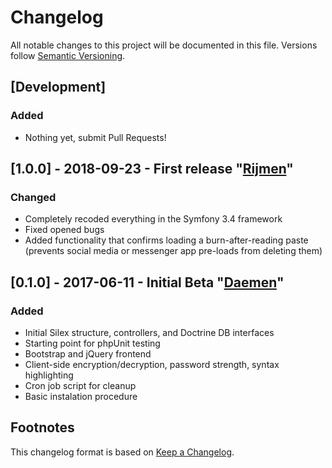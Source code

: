 # Changelog
All notable changes to this project will be documented in this file. Versions follow [Semantic Versioning](http://semver.org/).

## [Development]
### Added
- Nothing yet, submit Pull Requests!

## [1.0.0] - 2018-09-23 - First release "[Rijmen](https://en.wikipedia.org/wiki/Vincent_Rijmen)"
### Changed
- Completely recoded everything in the Symfony 3.4 framework
- Fixed opened bugs
- Added functionality that confirms loading a burn-after-reading paste (prevents social media or messenger app pre-loads from deleting them)

## [0.1.0] - 2017-06-11 - Initial Beta "[Daemen](https://en.wikipedia.org/wiki/Joan_Daemen)"
### Added
- Initial Silex structure, controllers, and Doctrine DB interfaces
- Starting point for phpUnit testing
- Bootstrap and jQuery frontend
- Client-side encryption/decryption, password strength, syntax highlighting
- Cron job script for cleanup
- Basic instalation procedure

## Footnotes
This changelog format is based on [Keep a Changelog](http://keepachangelog.com/).
